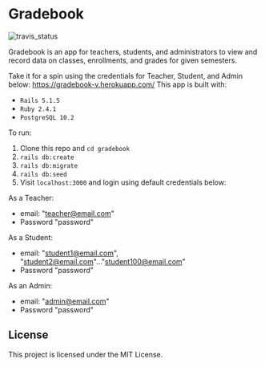 # Gradebook

![travis_status](https://travis-ci.org/podoglyph/gradebook.svg?branch=master)

Gradebook is an app for teachers, students, and administrators to view and record data on classes, enrollments, and grades for given semesters.

Take it for a spin using the credentials for Teacher, Student, and Admin below: https://gradebook-v.herokuapp.com/
This app is built with:

* `Rails 5.1.5`
* `Ruby 2.4.1`
* `PostgreSQL 10.2`

To run:

1. Clone this repo and `cd gradebook`
3. `rails db:create`
4. `rails db:migrate`
5. `rails db:seed`
5.  Visit `localhost:3000` and login using default credentials below:

As a Teacher:
* email: "teacher@email.com"
* Password "password"

As a Student:
* email: "student1@email.com", "student2@email.com"..."student100@email.com"
* Password "password"

As an Admin:
* email: "admin@email.com"
* Password "password"


## License

This project is licensed under the MIT License.
